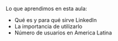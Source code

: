 Lo que aprendimos en esta aula:

- Qué es y para qué sirve LinkedIn
- La importancia de utilizarlo
- Número de usuarios en America Latina